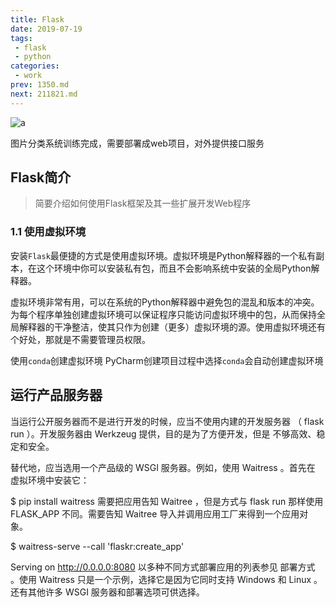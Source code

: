 ```yaml
---
title: Flask
date: 2019-07-19
tags:
 - flask
 - python
categories:
 - work
prev: 1350.md
next: 211821.md
---
```


![a](https://fastly.jsdelivr.net/gh/qbmzc/images/2021/202111230950638.png)

<!-- more -->

 图片分类系统训练完成，需要部署成web项目，对外提供接口服务
## Flask简介
  >简要介绍如何使用Flask框架及其一些扩展开发Web程序

### 1.1 使用虚拟环境
安装`Flask`最便捷的方式是使用虚拟环境。虚拟环境是Python解释器的一个私有副本，在这个环境中你可以安装私有包，而且不会影响系统中安装的全局Python解释器。

虚拟环境非常有用，可以在系统的Python解释器中避免包的混乱和版本的冲突。为每个程序单独创建虚拟环境可以保证程序只能访问虚拟环境中的包，从而保持全局解释器的干净整洁，使其只作为创建（更多）虚拟环境的源。使用虚拟环境还有个好处，那就是不需要管理员权限。

使用`conda`创建虚拟环境
PyCharm创建项目过程中选择`conda`会自动创建虚拟环境

## 运行产品服务器

当运行公开服务器而不是进行开发的时候，应当不使用内建的开发服务器 （ flask run ）。开发服务器由 Werkzeug 提供，目的是为了方便开发，但是 不够高效、稳定和安全。

替代地，应当选用一个产品级的 WSGI 服务器。例如，使用 Waitress 。首先在 虚拟环境中安装它：

$ pip install waitress
需要把应用告知 Waitree ，但是方式与 flask run 那样使用 FLASK_APP 不同。需要告知 Waitree 导入并调用应用工厂来得到一个应用对象。

$ waitress-serve --call 'flaskr:create_app'

Serving on http://0.0.0.0:8080
以多种不同方式部署应用的列表参见 部署方式 。使用 Waitress 只是一个示例，选择它是因为它同时支持 Windows 和 Linux 。还有其他许多 WSGI 服务器和部署选项可供选择。